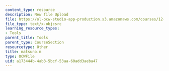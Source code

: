 ```yaml
---
content_type: resource
description: New file Upload
file: https://ol-ocw-studio-app-production.s3.amazonaws.com/courses/12-811-tropical-meteorology-spring-2011/a173444b4ab35bcf53aa60add3aeba47_matsuno.m
file_type: text/x-objcsrc
learning_resource_types:
- Tools
parent_title: Tools
parent_type: CourseSection
resourcetype: Other
title: matsuno.m
type: OCWFile
uid: a173444b-4ab3-5bcf-53aa-60add3aeba47
---
```

